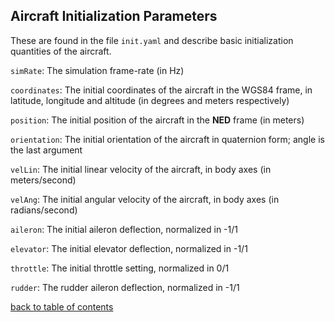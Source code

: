 ## Aircraft Initialization Parameters

These are found in the file `init.yaml` and describe basic initialization quantities of the aircraft.


`simRate`: The simulation frame-rate (in Hz)

`coordinates`: The initial coordinates of the aircraft in the WGS84 frame, in latitude, longitude and altitude (in degrees and meters respectively)

`position`: The initial position of the aircraft in the **NED** frame (in meters)

`orientation`: The initial orientation of the aircraft in quaternion form; angle is the last argument

`velLin`: The initial linear velocity of the aircraft, in body axes (in meters/second)

`velAng`: The initial angular velocity of the aircraft, in body axes (in radians/second)

`aileron`: The initial aileron deflection, normalized in -1/1

`elevator`: The initial elevator deflection, normalized in -1/1

`throttle`: The initial throttle setting, normalized in 0/1

`rudder`: The rudder aileron deflection, normalized in -1/1

[back to table of contents](../../../README.md)